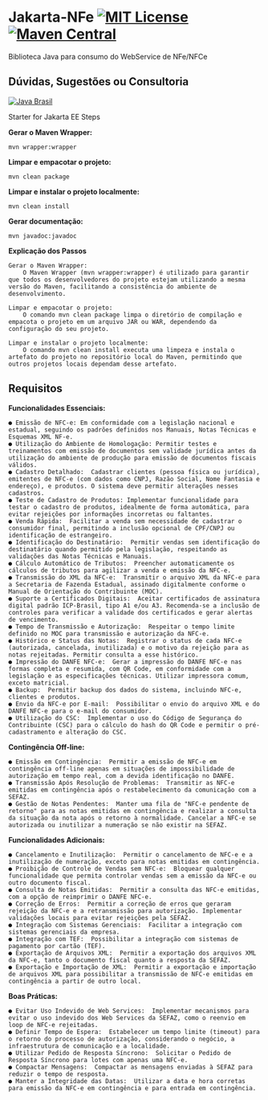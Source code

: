 # Jakarta-NFe [![MIT License](https://img.shields.io/github/license/Samuel-Oliveira/Java_NFe.svg) ](https://github.com/Samuel-Oliveira/Java_NFe/blob/master/LICENSE) [![Maven Central](https://img.shields.io/maven-central/v/br.com.swconsultoria/java-nfe.svg?label=Maven%20Central)](https://search.maven.org/artifact/br.com.swconsultoria/java-nfe/4.00.35/jar)
Biblioteca Java para consumo do WebService de NFe/NFCe

## Dúvidas, Sugestões ou Consultoria
[![Java Brasil](https://discordapp.com/api/guilds/519583346066587676/widget.png?style=banner2)](https://discord.gg/ZXpqnaV)


Starter for Jakarta EE
Steps

**Gerar o Maven Wrapper:**

    mvn wrapper:wrapper

**Limpar e empacotar o projeto:**

    mvn clean package

**Limpar e instalar o projeto localmente:**

    mvn clean install

**Gerar documentação:**

    mvn javadoc:javadoc


**Explicação dos Passos**

    Gerar o Maven Wrapper:
        O Maven Wrapper (mvn wrapper:wrapper) é utilizado para garantir que todos os desenvolvedores do projeto estejam utilizando a mesma versão do Maven, facilitando a consistência do ambiente de desenvolvimento.

    Limpar e empacotar o projeto:
        O comando mvn clean package limpa o diretório de compilação e empacota o projeto em um arquivo JAR ou WAR, dependendo da configuração do seu projeto.

    Limpar e instalar o projeto localmente:
        O comando mvn clean install executa uma limpeza e instala o artefato do projeto no repositório local do Maven, permitindo que outros projetos locais dependam desse artefato.

      

## Requisitos ##

**Funcionalidades Essenciais:**
    
    ● Emissão de NFC-e: Em conformidade com a legislação nacional e estadual, seguindo os padrões definidos nos Manuais, Notas Técnicas e Esquemas XML NF-e.
    ● Utilização do Ambiente de Homologação: Permitir testes e treinamentos com emissão de documentos sem validade jurídica antes da utilização do ambiente de produção para emissão de documentos fiscais válidos.
    ● Cadastro Detalhado:  Cadastrar clientes (pessoa física ou jurídica), emitentes de NFC-e (com dados como CNPJ, Razão Social, Nome Fantasia e endereço), e produtos. O sistema deve permitir alterações nesses cadastros.
    ● Teste de Cadastro de Produtos: Implementar funcionalidade para testar o cadastro de produtos, idealmente de forma automática, para evitar rejeições por informações incorretas ou faltantes.
    ● Venda Rápida:  Facilitar a venda sem necessidade de cadastrar o consumidor final, permitindo a inclusão opcional de CPF/CNPJ ou identificação de estrangeiro.
    ● Identificação do Destinatário:  Permitir vendas sem identificação do destinatário quando permitido pela legislação, respeitando as validações das Notas Técnicas e Manuais.
    ● Cálculo Automático de Tributos:  Preencher automaticamente os cálculos de tributos para agilizar a venda e emissão da NFC-e.
    ● Transmissão do XML da NFC-e:  Transmitir o arquivo XML da NFC-e para a Secretaria de Fazenda Estadual, assinado digitalmente conforme o Manual de Orientação do Contribuinte (MOC).
    ● Suporte a Certificados Digitais:  Aceitar certificados de assinatura digital padrão ICP-Brasil, tipo A1 e/ou A3. Recomenda-se a inclusão de controles para verificar a validade dos certificados e gerar alertas de vencimento.
    ● Tempo de Transmissão e Autorização:  Respeitar o tempo limite definido no MOC para transmissão e autorização da NFC-e.
    ● Histórico e Status das Notas:  Registrar o status de cada NFC-e (autorizada, cancelada, inutilizada) e o motivo da rejeição para as notas rejeitadas. Permitir consulta a esse histórico.
    ● Impressão do DANFE NFC-e:  Gerar a impressão do DANFE NFC-e nas formas completa e resumida, com QR Code, em conformidade com a legislação e as especificações técnicas. Utilizar impressora comum, exceto matricial.
    ● Backup:  Permitir backup dos dados do sistema, incluindo NFC-e, clientes e produtos.
    ● Envio da NFC-e por E-mail:  Possibilitar o envio do arquivo XML e do DANFE NFC-e para o e-mail do consumidor.
    ● Utilização do CSC:  Implementar o uso do Código de Segurança do Contribuinte (CSC) para o cálculo do hash do QR Code e permitir o pré-cadastramento e alteração do CSC.

**Contingência Off-line:**

    ● Emissão em Contingência:  Permitir a emissão de NFC-e em contingência off-line apenas em situações de impossibilidade de autorização em tempo real, com a devida identificação no DANFE.
    ● Transmissão Após Resolução de Problemas:  Transmitir as NFC-e emitidas em contingência após o restabelecimento da comunicação com a SEFAZ.
    ● Gestão de Notas Pendentes:  Manter uma fila de "NFC-e pendente de retorno" para as notas emitidas em contingência e realizar a consulta da situação da nota após o retorno à normalidade. Cancelar a NFC-e se autorizada ou inutilizar a numeração se não existir na SEFAZ.
    
**Funcionalidades Adicionais:**

    ● Cancelamento e Inutilização:  Permitir o cancelamento de NFC-e e a inutilização de numeração, exceto para notas emitidas em contingência.
    ● Proibição de Controle de Vendas sem NFC-e:  Bloquear qualquer funcionalidade que permita controlar vendas sem a emissão da NFC-e ou outro documento fiscal.
    ● Consulta de Notas Emitidas:  Permitir a consulta das NFC-e emitidas, com a opção de reimprimir o DANFE NFC-e.
    ● Correção de Erros:  Permitir a correção de erros que geraram rejeição da NFC-e e a retransmissão para autorização. Implementar validações locais para evitar rejeições pela SEFAZ.
    ● Integração com Sistemas Gerenciais:  Facilitar a integração com sistemas gerenciais da empresa.
    ● Integração com TEF:  Possibilitar a integração com sistemas de pagamento por cartão (TEF).
    ● Exportação de Arquivos XML:  Permitir a exportação dos arquivos XML da NFC-e, tanto o documento fiscal quanto a resposta da SEFAZ.
    ● Exportação e Importação de XML:  Permitir a exportação e importação de arquivos XML para possibilitar a transmissão de NFC-e emitidas em contingência a partir de outro local.

**Boas Práticas:**

    ● Evitar Uso Indevido de Web Services:  Implementar mecanismos para evitar o uso indevido dos Web Services da SEFAZ, como o reenvio em loop de NFC-e rejeitadas.
    ● Definir Tempo de Espera:  Estabelecer um tempo limite (timeout) para o retorno do processo de autorização, considerando o negócio, a infraestrutura de comunicação e a localidade.
    ● Utilizar Pedido de Resposta Síncrono:  Solicitar o Pedido de Resposta Síncrono para lotes com apenas uma NFC-e.
    ● Compactar Mensagens:  Compactar as mensagens enviadas à SEFAZ para reduzir o tempo de resposta.
    ● Manter a Integridade das Datas:  Utilizar a data e hora corretas para emissão da NFC-e em contingência e para entrada em contingência.

